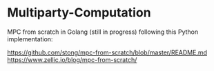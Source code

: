 # Multiparty-Computation
MPC from scratch in Golang (still in progress) following this Python implementation:

https://github.com/stong/mpc-from-scratch/blob/master/README.md
https://www.zellic.io/blog/mpc-from-scratch/
